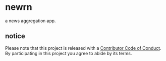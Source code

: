 # newrn
a news aggregation app.

## notice
Please note that this project is released with a [Contributor Code of Conduct](code-of-conduct.md). By participating in this project you agree to abide by its terms.
